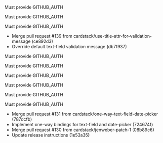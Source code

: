 Must provide GITHUB_AUTH

Must provide GITHUB_AUTH

Must provide GITHUB_AUTH

* Merge pull request #139 from cardstack/use-title-attr-for-validation-message (ce892d3)
* Override default text-field validation message (db7f937)

Must provide GITHUB_AUTH

Must provide GITHUB_AUTH

Must provide GITHUB_AUTH

Must provide GITHUB_AUTH

Must provide GITHUB_AUTH

Must provide GITHUB_AUTH

* Merge pull request #131 from cardstack/one-way-text-field-date-picker (787dcfb)
* Implement one-way bindings for text-field and date-picker (724674f)
* Merge pull request #130 from cardstack/jenweber-patch-1 (08b89c6)
* Update release instructions (1e53a35)
